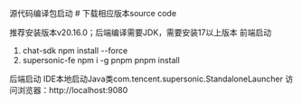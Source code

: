源代码编译包启动 #
下载相应版本source code

推荐安装版本v20.16.0；后端编译需要JDK，需要安装17以上版本
前端启动
1. chat-sdk
npm install --force
2. supersonic-fe
npm i -g pnpm
pnpm install

后端启动
IDE本地启动Java类com.tencent.supersonic.StandaloneLauncher
访问浏览器：http://localhost:9080